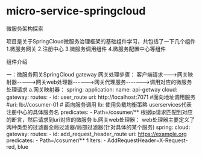 # micro-service-springcloud
微服务架构探索

项目是关于SpringCloud微服务治理框架的基础组件学习，共包括了一下几个组件
1.微服务网关
2.注册中心
3.微服务调用组件
4.微服务配置中心等组件

组件介绍

一：微服务网关SpringCloud gateway
网关处理步骤：
客户端请求--->网关映射器----->网关web处理器------>网关代理服务------->调用对应的微服务处理请求
a.网关映射器：
spring:
  application:
    name: api-getway
  cloud:
    gateway:
      routes:
      - id: user_route
        uri: http://localhost:7071 #面向地址调用服务
        #uri: lb://cosumer-01 # 面向服务调用 lb: 使用负载均衡策略   userservices代表注册中心的具体服务名
        predicates:
        - Path=/cosumer/**
根据ip请求匹配到对应的断言，然后请求到uri对应的微服务
b.网关web处理器：
web处理器主要定义了两种类型的过滤器全局过滤器/局部过滤器(针对具体的某个服务)
spring:
  cloud:
    gateway:
      routes:
      - id: add_request_header_route
        uri: https://example.org
        predicates:
        - Path=/cosumer/**
        filters:
        - AddRequestHeader=X-Request-red, blue


~~~~后续会更新Dubble阿里系的微服务治理框架的相关学习内容
